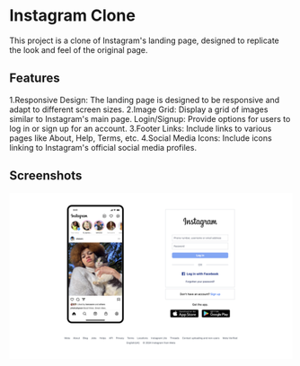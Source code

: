 # Instagram Clone

This project is a clone of Instagram's landing page, designed to replicate the look and feel of the original page.

## Features

1.Responsive Design: The landing page is designed to be responsive and adapt to different screen sizes.
2.Image Grid: Display a grid of images similar to Instagram's main page.
Login/Signup: Provide options for users to log in or sign up for an account.
3.Footer Links: Include links to various pages like About, Help, Terms, etc.
4.Social Media Icons: Include icons linking to Instagram's official social media profiles.

## Screenshots

![Homepage](images/instagram-ss.png)

